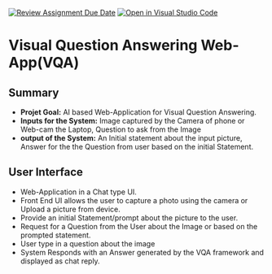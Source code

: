 [![Review Assignment Due Date](https://classroom.github.com/assets/deadline-readme-button-24ddc0f5d75046c5622901739e7c5dd533143b0c8e959d652212380cedb1ea36.svg)](https://classroom.github.com/a/OY89YSx0)
[![Open in Visual Studio Code](https://classroom.github.com/assets/open-in-vscode-718a45dd9cf7e7f842a935f5ebbe5719a5e09af4491e668f4dbf3b35d5cca122.svg)](https://classroom.github.com/online_ide?assignment_repo_id=11767316&assignment_repo_type=AssignmentRepo)


# Visual Question Answering Web-App(VQA)

## Summary

* **Projet Goal:** AI based Web-Application for Visual Question Answering.
* **Inputs for the System:** Image captured by the Camera of phone or Web-cam the Laptop, Question to ask from the Image
* **output of the System:** An Initial statement about the input picture, Answer for the the Question from user based on the initial Statement.

## User Interface

* Web-Application in a Chat type UI.
* Front End UI allows the user to capture a photo using the camera or Upload a picture from device.
* Provide an initial Statement/prompt about the picture to the user.
* Request for a Question from the User about the Image or based on the prompted statement.
* User type in a question about the image
* System Responds with an Answer generated by the VQA framework and displayed as chat reply.


